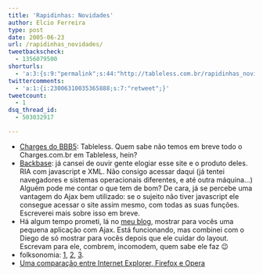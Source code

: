 ```yaml
---
title: 'Rapidinhas: Novidades'
author: Elcio Ferreira
type: post
date: 2005-06-23
url: /rapidinhas_novidades/
tweetbackscheck:
  - 1356079500
shorturls:
  - 'a:3:{s:9:"permalink";s:44:"http://tableless.com.br/rapidinhas_novidades";s:7:"tinyurl";s:26:"http://tinyurl.com/3j89dpx";s:4:"isgd";s:19:"http://is.gd/3gD07k";}'
twittercomments:
  - 'a:1:{i:23006310035365888;s:7:"retweet";}'
tweetcount:
  - 1
dsq_thread_id:
  - 503032917

---
```

  * [Charges do BBB5][1]: Tableless. Quem sabe não temos em breve todo o Charges.com.br em Tableless, hein?
  * [Backbase][2]: já cansei de ouvir gente elogiar esse site e o produto deles. RIA com javascript e XML. Não consigo acessar daqui (já tentei navegadores e sistemas operacionais diferentes, e até outra máquina&#8230;) Alguém pode me contar o que tem de bom? De cara, já se percebe uma vantagem do Ajax bem utilizado: se o sujeito não tiver javascript ele consegue acessar o site assim mesmo, com todas as suas funções. Escreverei mais sobre isso em breve.
  * Há algum tempo prometi, lá no [meu blog][3], mostrar para vocês uma pequena aplicação com Ajax. Está funcionando, mas combinei com o Diego de só mostrar para vocês depois que ele cuidar do layout. Escrevam para ele, combrem, incomodem, quem sabe ele faz 😉
  * folksonomia: [1][4], [2][5], [3][6].
  * [Uma comparação entre Internet Explorer, Firefox e Opera][7]

 [1]: http://charges.uol.com.br/restrito/index.php "Charges.com.br"
 [2]: http://www.backbase.com/ "Backbase"
 [3]: http://elcio.locaweb.com.br/msg.asp?id=370 "Ajax e o Hype - fechaTag"
 [4]: http://simonevb.com/blog/2005/06/tags_are_the_ne.htm "Tags are the new black"
 [5]: http://www.usabilidoido.com.br/classificacao_ao_alcance_de_todos.html
 [6]: http://www.usabilidoido.com.br/classificacoes_na_web.html "Classificações na Web"
 [7]: http://tecnologia.uol.com.br/especiais/ultnot/2005/06/22/ult2888u46.jhtm "Uma comparação entre Internet Explorer, Firefox e Opera"